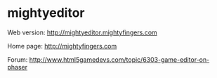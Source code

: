 mightyeditor
============
Web version: http://mightyeditor.mightyfingers.com 

Home page: http://mightyfingers.com 

Forum: http://www.html5gamedevs.com/topic/6303-game-editor-on-phaser 

